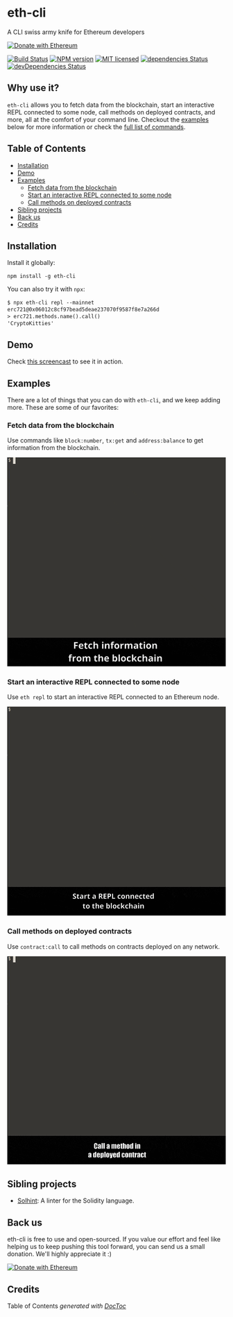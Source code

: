 # eth-cli

A CLI swiss army knife for Ethereum developers

[![Donate with Ethereum](https://en.cryptobadges.io/badge/micro/0xe8cdf02efd8ab0a490d7b2cb13553389c9bc932e)](https://en.cryptobadges.io/donate/0xe8cdf02efd8ab0a490d7b2cb13553389c9bc932e)

[![Build Status](https://travis-ci.org/protofire/eth-cli.svg?branch=master)](https://travis-ci.org/protofire/eth-cli)
[![NPM version](https://badge.fury.io/js/eth-cli.svg)](https://npmjs.org/package/eth-cli)
[![MIT licensed](https://img.shields.io/badge/license-MIT-blue.svg)](https://raw.githubusercontent.com/protofire/eth-cli/master/LICENSE)
[![dependencies Status](https://david-dm.org/protofire/eth-cli/status.svg)](https://david-dm.org/protofire/eth-cli)
[![devDependencies Status](https://david-dm.org/protofire/eth-cli/dev-status.svg)](https://david-dm.org/protofire/eth-cli?type=dev)

## Why use it?

`eth-cli` allows you to fetch data from the blockchain, start an interactive REPL connected to some node, call methods on deployed contracts, and more, all at the comfort of your command line. Checkout the [examples](#examples) below for more information or check the [full list of commands](docs/COMMANDS.md).

<!-- START doctoc generated TOC please keep comment here to allow auto update -->
<!-- DON'T EDIT THIS SECTION, INSTEAD RE-RUN doctoc TO UPDATE -->
## Table of Contents

- [Installation](#installation)
- [Demo](#demo)
- [Examples](#examples)
  - [Fetch data from the blockchain](#fetch-data-from-the-blockchain)
  - [Start an interactive REPL connected to some node](#start-an-interactive-repl-connected-to-some-node)
  - [Call methods on deployed contracts](#call-methods-on-deployed-contracts)
- [Sibling projects](#sibling-projects)
- [Back us](#back-us)
- [Credits](#credits)

<!-- END doctoc generated TOC please keep comment here to allow auto update -->

## Installation

Install it globally:

```shell
npm install -g eth-cli
```

You can also try it with `npx`:

```
$ npx eth-cli repl --mainnet erc721@0x06012c8cf97bead5deae237070f9587f8e7a266d
> erc721.methods.name().call()
'CryptoKitties'
```

## Demo

Check [this screencast](https://www.youtube.com/watch?v=7tEUtg9DKTo) to see it in action.

## Examples

There are a lot of things that you can do with `eth-cli`, and we keep adding more. These are some of our favorites:

### Fetch data from the blockchain

Use commands like `block:number`, `tx:get` and `address:balance` to get information from the blockchain.

![Fetch data from the blockchain](img/fetching-data.gif)

### Start an interactive REPL connected to some node

Use `eth repl` to start an interactive REPL connected to an Ethereum node.

![Start a REPL](img/repl.gif)

### Call methods on deployed contracts

Use `contract:call` to call methods on contracts deployed on any network.

![Call a contract method](img/contract-call.gif)

## Sibling projects

- [Solhint](https://github.com/protofire/solhint): A linter for the Solidity language.

## Back us

eth-cli is free to use and open-sourced. If you value our effort and feel like helping us to keep pushing this tool forward, you can send us a small donation. We'll highly appreciate it :)

[![Donate with Ethereum](https://en.cryptobadges.io/badge/micro/0xe8cdf02efd8ab0a490d7b2cb13553389c9bc932e)](https://en.cryptobadges.io/donate/0xe8cdf02efd8ab0a490d7b2cb13553389c9bc932e)

## Credits

Table of Contents *generated with [DocToc](https://github.com/thlorenz/doctoc)*
